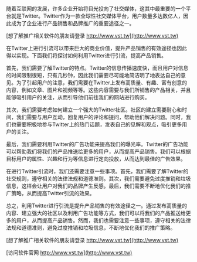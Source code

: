 随着互联网的发展，许多企业开始将目光投向了社交媒体，这其中最重要的一个平台就是Twitter。Twitter作为一款全球性社交媒体平台，用户数量多达数亿人，因此成为了企业进行产品销售和品牌推广的重要途径之一。

[想了解推广相关软件的朋友请登录 http://www.vst.tw](http://www.vst.tw)

在Twitter上进行引流可以带来巨大的商业价值，提升产品销售的有效途径也因此得以实现。下面我们将探讨如何利用Twitter进行引流，提高产品销售。

首先，我们需要了解Twitter的特点。Twitter的信息传播速度快，而且用户对信息的时间限制很短，只有几秒钟，因此我们需要尽可能地简洁明了地表达自己的意见。为了引起用户的注意，我们需要在Twitter上发布高质量、有趣、富有创意的内容，例如文章、图片和视频等等。这些内容需要与我们所销售的产品相关，并且能够吸引用户的关注，从而引导他们前往我们的网站进行购买。

其次，我们需要考虑如何建立一个强大的Twitter社区。社区的建立需要耐心和时间，我们需要与用户互动，回复用户的评论和提问，帮助他们解决问题。同时，我们也需要积极地参与Twitter上的热门话题，发表自己的见解和观点，吸引更多用户的关注。

最后，我们需要利用Twitter的广告功能来提高我们的曝光率。Twitter的广告功能可以帮助我们将我们的产品推送给更多的用户，从而提高产品销售。我们可以根据目标用户的属性、兴趣和行为等信息进行定向投放，从而达到最佳的广告效果。

在进行Twitter引流时，我们还需要注意一些事项。首先，我们需要了解Twitter的社交规则，遵守相关的法律法规和道德准则。其次，我们需要避免过度推销和垃圾信息，这样会让用户对我们的品牌产生反感。最后，我们需要不断地优化我们的推广策略，从而提高Twitter引流的效果。

总之，利用Twitter进行引流是提升产品销售的有效途径之一。通过发布高质量的内容、建立强大的社区以及利用广告功能等方式，我们可以将我们的产品推送给更多的用户，从而提高产品销售。然而，我们也需要注意一些事项，遵守相关的法律法规和道德准则，避免过度推销和垃圾信息，不断地优化我们的推广策略。

[想了解推广相关软件的朋友请登录 http://www.vst.tw](http://www.vst.tw)


[访问软件官网 http://www.vst.tw](http://www.vst.tw)
